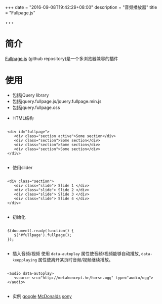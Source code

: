 +++
date = "2016-09-08T19:42:29+08:00"
description = "音频播放器"
title = "Fullpage.js"

+++

# 简介
[Fullpage.js](https://github.com/riddledle/fullPage.js) (github repository)是一个多浏览器兼容的插件

# 使用
 - 包括jQuery library
 - 包括jquery.fullpage.js/jquery.fullpage.min.js
 - 包括jquery.fullpage.css

* HTML结构

```

 <div id="fullpage"> 
    <div class="section active">Some section</div> 
    <div class="section">Some section</div> 
    <div class="section">Some section</div> 
    <div class="section">Some section</div> 
 </div> 
 
 ```

* 使用slider

```

 <div class="section"> 
    <div class="slide"> Slide 1 </div> 
    <div class="slide"> Slide 2 </div> 
    <div class="slide"> Slide 3 </div> 
    <div class="slide"> Slide 4 </div> 
 </div> 
 
 ```

* 初始化

```

 $(document).ready(function() { 
    $('#fullpage').fullpage(); 
 }); 
 
 ```

* 插入音频/视频
使用 ```data-autoplay``` 属性使音频/视频能够自动播放, `data-keepplaying` 属性使离开某页时音频/视频继续播放。

```

 <audio data-autoplay> 
    <source src="http://metakoncept.hr/horse.ogg" type="audio/ogg"> 
 </audio> 
 
 ```

* 实例
[google](http://www.yourprimer.com/) 
[McDonalds](https://mcdonalds.com.au/create-your-taste)
[sony](http://www.sony-asia.com/microsite/mdr-10/#ncPage)

